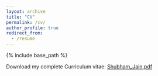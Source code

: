 ```yaml
---
layout: archive
title: "CV"
permalink: /cv/
author_profile: true
redirect_from:
  - /resume
---
```


{% include base_path %}

Download my complete Curriculum vitae: [Shubham_Jain.pdf](http://shubhamj2611.github.io/files/Shubham_Jain.pdf)
